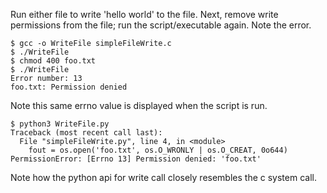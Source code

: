 Run either file to write 'hello world' to the file.
Next, remove write permissions from the file; run the script/executable again. Note the error.

```
$ gcc -o WriteFile simpleFileWrite.c
$ ./WriteFile
$ chmod 400 foo.txt
$ ./WriteFile
Error number: 13
foo.txt: Permission denied
```

Note this same errno value is displayed when the script is run.
```
$ python3 WriteFile.py
Traceback (most recent call last):
  File "simpleFileWrite.py", line 4, in <module>
    fout = os.open('foo.txt', os.O_WRONLY | os.O_CREAT, 0o644)
PermissionError: [Errno 13] Permission denied: 'foo.txt'
```

Note how the python api for write call closely resembles the c system call. 
